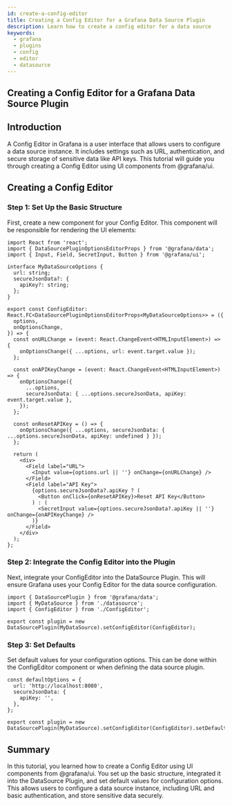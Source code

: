 ```yaml
---
id: create-a-config-editor
title: Creating a Config Editor for a Grafana Data Source Plugin
description: Learn how to create a config editor for a data source
keywords:
  - grafana
  - plugins
  - config
  - editor
  - datasource
---
```


## Creating a Config Editor for a Grafana Data Source Plugin

## Introduction

A Config Editor in Grafana is a user interface that allows users to configure a data source instance.
It includes settings such as URL, authentication, and secure storage of sensitive data like API keys.
This tutorial will guide you through creating a Config Editor using UI components from @grafana/ui.

## Creating a Config Editor

### Step 1: Set Up the Basic Structure

First, create a new component for your Config Editor. This component will be responsible for rendering the UI elements:

```tsx
import React from 'react';
import { DataSourcePluginOptionsEditorProps } from '@grafana/data';
import { Input, Field, SecretInput, Button } from '@grafana/ui';

interface MyDataSourceOptions {
  url: string;
  secureJsonData?: {
    apiKey?: string;
  };
}

export const ConfigEditor: React.FC<DataSourcePluginOptionsEditorProps<MyDataSourceOptions>> = ({
  options,
  onOptionsChange,
}) => {
  const onURLChange = (event: React.ChangeEvent<HTMLInputElement>) => {
    onOptionsChange({ ...options, url: event.target.value });
  };

  const onAPIKeyChange = (event: React.ChangeEvent<HTMLInputElement>) => {
    onOptionsChange({
      ...options,
      secureJsonData: { ...options.secureJsonData, apiKey: event.target.value },
    });
  };

  const onResetAPIKey = () => {
    onOptionsChange({ ...options, secureJsonData: { ...options.secureJsonData, apiKey: undefined } });
  };

  return (
    <div>
      <Field label="URL">
        <Input value={options.url || ''} onChange={onURLChange} />
      </Field>
      <Field label="API Key">
        {options.secureJsonData?.apiKey ? (
          <Button onClick={onResetAPIKey}>Reset API Key</Button>
        ) : (
          <SecretInput value={options.secureJsonData?.apiKey || ''} onChange={onAPIKeyChange} />
        )}
      </Field>
    </div>
  );
};
```

### Step 2: Integrate the Config Editor into the Plugin

Next, integrate your ConfigEditor into the DataSource Plugin. This will ensure Grafana uses your Config Editor for the data source configuration.

```tsx
import { DataSourcePlugin } from '@grafana/data';
import { MyDataSource } from './datasource';
import { ConfigEditor } from './ConfigEditor';

export const plugin = new DataSourcePlugin(MyDataSource).setConfigEditor(ConfigEditor);
```

### Step 3: Set Defaults

Set default values for your configuration options. This can be done within the ConfigEditor component or when defining the data source plugin.

```tsx
const defaultOptions = {
  url: 'http://localhost:8080',
  secureJsonData: {
    apiKey: '',
  },
};

export const plugin = new DataSourcePlugin(MyDataSource).setConfigEditor(ConfigEditor).setDefaults(defaultOptions);
```

## Summary

In this tutorial, you learned how to create a Config Editor using UI components from @grafana/ui.
You set up the basic structure, integrated it into the DataSource Plugin, and set default values for configuration options.
This allows users to configure a data source instance, including URL and basic authentication, and store sensitive data securely.
